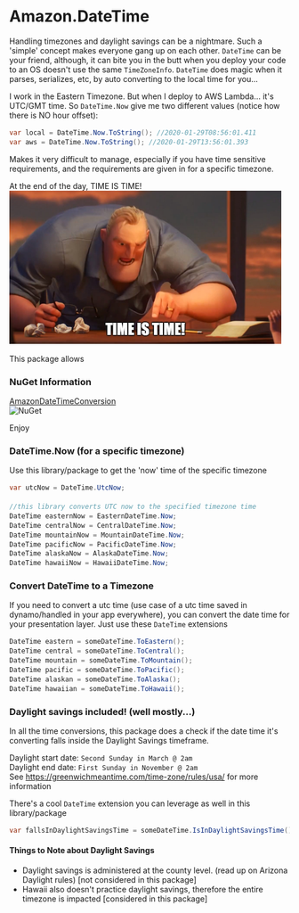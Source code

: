 # Amazon.DateTime

Handling timezones and daylight savings can be a nightmare.  Such a 'simple' concept makes everyone gang up on each other.  `DateTime` can be your friend, although, it can bite you in the butt when you deploy your code to an OS doesn't use the same `TimeZoneInfo`.  `DateTime` does magic when it parses, serializes, etc, by auto converting to the local time for you...  

I work in the Eastern Timezone.  But when I deploy to AWS Lambda... it's UTC/GMT time.  So `DateTime.Now` give me two different values (notice how there is NO hour offset):
```csharp
var local = DateTime.Now.ToString(); //2020-01-29T08:56:01.411
var aws = DateTime.Now.ToString(); //2020-01-29T13:56:01.393
```
Makes it very difficult to manage, especially if you have time sensitive requirements, and the requirements are given in for a specific timezone.

At the end of the day, TIME IS TIME!  
![](/.gifs/time_is_time.PNG)

This package allows

### NuGet Information
[AmazonDateTimeConversion](https://www.nuget.org/packages/AmazonDateTimeConversion/)   
![NuGet](https://img.shields.io/nuget/v/AmazonDateTimeConversion.svg?style=flat-square&label=nuget)

Enjoy

### DateTime.Now (for a specific timezone)
Use this library/package to get the 'now' time of the specific timezone
```csharp
var utcNow = DateTime.UtcNow;

//this library converts UTC now to the specified timezone time
DateTime easternNow = EasternDateTime.Now;
DateTime centralNow = CentralDateTime.Now;
DateTime mountainNow = MountainDateTime.Now;
DateTime pacificNow = PacificDateTime.Now;
DateTime alaskaNow = AlaskaDateTime.Now;
DateTime hawaiiNow = HawaiiDateTime.Now;
```

### Convert DateTime to a Timezone
If you need to convert a utc time (use case of a utc time saved in dynamo/handled in your app everywhere), you can convert the date time for your presentation layer. Just use these `DateTime` extensions
```csharp
DateTime eastern = someDateTime.ToEastern();
DateTime central = someDateTime.ToCentral();
DateTime mountain = someDateTime.ToMountain();
DateTime pacific = someDateTime.ToPacific();
DateTime alaskan = someDateTime.ToAlaska();
DateTime hawaiian = someDateTime.ToHawaii();
```

### Daylight savings included! (well mostly...)
In all the time conversions, this package does a check if the date time it's converting falls inside the Daylight Savings timeframe.

Daylight start date: `Second Sunday in March @ 2am`   
Daylight end date: `First Sunday in November @ 2am`  
See https://greenwichmeantime.com/time-zone/rules/usa/ for more information

There's a cool `DateTime` extension you can leverage as well in this library/package
```csharp
var fallsInDaylightSavingsTime = someDateTime.IsInDaylightSavingsTime();
```

#### Things to Note about Daylight Savings
- Daylight savings is administered at the county level. (read up on Arizona Daylight rules) [not considered in this package]
- Hawaii also doesn't practice daylight savings, therefore the entire timezone is impacted [considered in this package]
